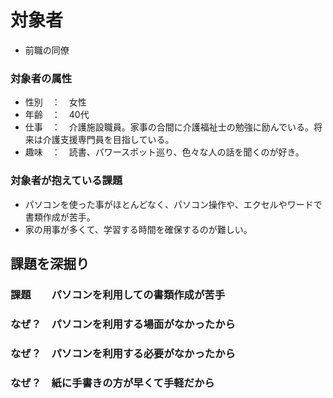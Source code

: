 # 対象者
- 前職の同僚

### 対象者の属性

- 性別　：　女性
- 年齢　：　40代
- 仕事　：　介護施設職員。家事の合間に介護福祉士の勉強に励んでいる。将来は介護支援専門員を目指している。
- 趣味　：　読書、パワースポット巡り、色々な人の話を聞くのが好き。

### 対象者が抱えている課題

- パソコンを使った事がほとんどなく、パソコン操作や、エクセルやワードで書類作成が苦手。
- 家の用事が多くて、学習する時間を確保するのが難しい。

## 課題を深掘り

### 課題　　パソコンを利用しての書類作成が苦手

### なぜ？　パソコンを利用する場面がなかったから

### なぜ？　パソコンを利用する必要がなかったから

### なぜ？　紙に手書きの方が早くて手軽だから
